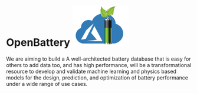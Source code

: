 # OpenBattery                 <img src="LOGO.png" with="110" height="110">
We are aiming to build a A well-architected battery database that is easy for others to add data too, and has high performance, will be a transformational resource to develop and validate machine learning and physics based models for the design, prediction, and optimization of battery performance under a wide range of use cases.


